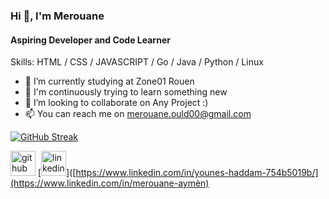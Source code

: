 ### Hi 👋, I'm Merouane
#### Aspiring Developer and Code Learner

Skills: HTML / CSS / JAVASCRIPT / Go / Java / Python / Linux

- 🔭 I’m currently studying at Zone01 Rouen
- 🌱 I'm continuously trying to learn something new
- 👯 I’m looking to collaborate on Any Project :)
- 📫 You can reach me on merouane.ould00@gmail.com

[![GitHub Streak](http://github-readme-streak-stats.herokuapp.com?user=o-merouane&theme=dark&background=000000)](https://git.io/streak-stats)

[<img src='https://cdn.jsdelivr.net/npm/simple-icons@3.0.1/icons/github.svg' alt='github' height='40'>](https://github.com/o-merouane)  [<img src='https://cdn.jsdelivr.net/npm/simple-icons@3.0.1/icons/linkedin.svg' alt='linkedin' height='40'>]([https://www.linkedin.com/in/younes-haddam-754b5019b/](https://www.linkedin.com/in/merouane-aymèn) 
